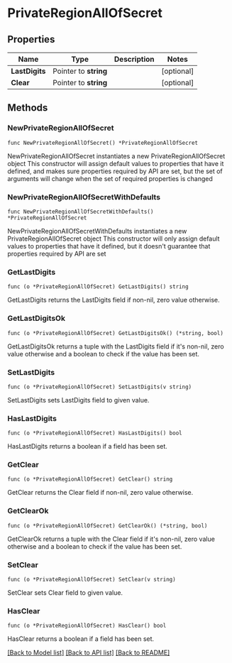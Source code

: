 # PrivateRegionAllOfSecret

## Properties

Name | Type | Description | Notes
------------ | ------------- | ------------- | -------------
**LastDigits** | Pointer to **string** |  | [optional]
**Clear** | Pointer to **string** |  | [optional]

## Methods

### NewPrivateRegionAllOfSecret

`func NewPrivateRegionAllOfSecret() *PrivateRegionAllOfSecret`

NewPrivateRegionAllOfSecret instantiates a new PrivateRegionAllOfSecret object
This constructor will assign default values to properties that have it defined,
and makes sure properties required by API are set, but the set of arguments
will change when the set of required properties is changed

### NewPrivateRegionAllOfSecretWithDefaults

`func NewPrivateRegionAllOfSecretWithDefaults() *PrivateRegionAllOfSecret`

NewPrivateRegionAllOfSecretWithDefaults instantiates a new PrivateRegionAllOfSecret object
This constructor will only assign default values to properties that have it defined,
but it doesn't guarantee that properties required by API are set

### GetLastDigits

`func (o *PrivateRegionAllOfSecret) GetLastDigits() string`

GetLastDigits returns the LastDigits field if non-nil, zero value otherwise.

### GetLastDigitsOk

`func (o *PrivateRegionAllOfSecret) GetLastDigitsOk() (*string, bool)`

GetLastDigitsOk returns a tuple with the LastDigits field if it's non-nil, zero value otherwise
and a boolean to check if the value has been set.

### SetLastDigits

`func (o *PrivateRegionAllOfSecret) SetLastDigits(v string)`

SetLastDigits sets LastDigits field to given value.

### HasLastDigits

`func (o *PrivateRegionAllOfSecret) HasLastDigits() bool`

HasLastDigits returns a boolean if a field has been set.

### GetClear

`func (o *PrivateRegionAllOfSecret) GetClear() string`

GetClear returns the Clear field if non-nil, zero value otherwise.

### GetClearOk

`func (o *PrivateRegionAllOfSecret) GetClearOk() (*string, bool)`

GetClearOk returns a tuple with the Clear field if it's non-nil, zero value otherwise
and a boolean to check if the value has been set.

### SetClear

`func (o *PrivateRegionAllOfSecret) SetClear(v string)`

SetClear sets Clear field to given value.

### HasClear

`func (o *PrivateRegionAllOfSecret) HasClear() bool`

HasClear returns a boolean if a field has been set.


[[Back to Model list]](../README.md#documentation-for-models) [[Back to API list]](../README.md#documentation-for-api-endpoints) [[Back to README]](../README.md)
